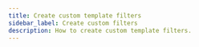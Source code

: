 ```yaml
---
title: Create custom template filters
sidebar_label: Create custom filters
description: How to create custom template filters.
---
```


